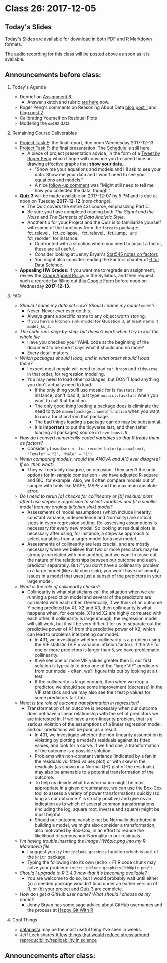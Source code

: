 # Class 26: 2017-12-05

## Today's Slides

Today's Slides are available for download in both [PDF](https://github.com/THOMASELOVE/431slides/blob/master/class_26/431_2017_class-26-slides.pdf) and [R Markdown](https://github.com/THOMASELOVE/431slides/blob/master/class_26/431_2017_class-26-slides.Rmd) formats. 

The audio recording for this class will be posted above as soon as it is available.

## Announcements before class:

1. Today's Agenda
    - Debrief on [Assignment 6](https://github.com/THOMASELOVE/431homework/blob/master/431-2017_assignment-6.md).
        - Answer sketch and rubric [are here](https://github.com/THOMASELOVE/431homework/tree/master/HW6) now.
    - Roger Peng's comments on Reasoning About Data [blog post 1](https://simplystatistics.org/2017/11/16/reasoning-about-data/) and [blog post 2](https://simplystatistics.org/2017/11/20/follow-up-on-reasoning-about-data/)
    - Calibrating Yourself on Residual Plots
    - Modeling the `dm192` data

2. Remaining Course Deliverables
    - [Project Task E](https://github.com/THOMASELOVE/431project/tree/master/TaskE): the final report, due noon Wednesday 2017-12-13.
    - [Project Task F](https://github.com/THOMASELOVE/431project/tree/master/TaskF): the final presentation. The [Schedule](https://github.com/THOMASELOVE/431project/blob/master/TaskF/SCHEDULE.md) is still here.
        - A piece of project presentation advice, in the form of a [Tweet by Roger Peng](https://twitter.com/rdpeng/status/937460535540383744) which I hope will convince you to spend time on drawing effective graphs that **show your data**...
            - "Show me your equations and models and I'll ask to see your data. Show me your data and I won't need to see your equations and models."
            - A nice [follow-up comment](https://twitter.com/joranelias/status/937466061489807360) was "Might still need to tell me how you collected the data, though."
    - **Quiz 3** will be made available on 2017-12-07 by 5 PM and is due at noon on Tuesday **2017-12-12** (*note change*). 
        - The Quiz covers the entire 431 course, emphasizing Part C.
        - Be sure you have completed reading both *The Signal and the Noise* and *The Elements of Data Analytic Style*.
        - Another tip for your Project and the Quiz is to familiarize yourself with some of the functions from the `forcats` package: fct_relevel`, `fct_collapse`, `fct_relevel`, `fct_lump`, and `fct_reorder` for instance.
            - Confronted with a situation where you need to adjust a factor, these are all useful.
            - Consider looking at Jenny Bryan's [Stat545 notes on factors](http://stat545.com/block029_factors.html)
            - You might also consider reading the Factors chapter of [R for Data Science](http://r4ds.had.co.nz/factors.html).
    - **Appealing HW Grades**: If you want me to regrade an assignment, review the [Grade Appeal Policy](https://thomaselove.github.io/431syllabus/general-course-policies.html#grade-appeal-policy---wait-until-december) in the Syllabus, and then request such a regrade by filling out [this Google Form](https://goo.gl/forms/v5zBIuGnrLkbiuXU2) before noon on Wednesday **2017-12-13**.

4. FAQ
    - *Should I name my data set* `data`? *Should I name my model* `model`?
        - Never. Never ever ever do this.
        - Always grant a specific name to any object worth storing. 
        - If you have a kitchen sink model for Question 3, at least name it `model_ks_3`.
    - *The code runs step-by-step, but doesn't work when I try to knit the whole file*
        - Have you checked your YAML code at the beginning of the document to be sure it says what it should and no more? 
        - Every detail matters.
    - *Which packages should I load, and in what order should I load them?*
        - I expect most people will need to load `car`, `broom` and `tidyverse`, in that order, for regression modeling.
        - You may need to load other packages, but DON'T load anything you don't actually need to load. 
            - If the only thing you'll use mosaic for is `favstats`, for instance, don't load it, just type `mosaic::favstats` when you want to call that function. 
            - The only good thing loading a package does is eliminate the need to type `nameofpackage::nameoffunction` when you want to run a function from that package.
            - The bad things loading a package can do may be substantial.
            - It is **important** to put the tidyverse last, and then (after loading all packages) source in `Love-boost.R`
    - *How do I convert numerically coded variables so that R treats them as factors?*
        - Consider `plasma$sex <- fct_recode(factor(plasma$sex), "Female" = "2", "Male" = "1")`.
    - *When comparing models, would the ANOVA and AIC ever disagree? If so, then what?*
        - They will certainly disagree, on occasion. They aren't the only options for in-sample comparison - we have adjusted R-square and BIC, for example. Also, we'll often compare models out of sample with tools like MAPE, MSPE and the maximum absolute error.
    - *Do I need to rerun [a] checks for collinearity or [b] residual plots after I use stepwise regression to select variables and fit a smaller model than my original (kitchen sink) model?*
        - Assessments of model assumptions (which include linearity, constant variance, independence and Normality) are critical steps in every regression setting. Re-assessing assumptions is necessary for every new model. So looking at residual plots is necessary after using, for instance, a stepwise approach to select variables from a larger model for a new model.
        - Assessments of collinearity are less crucial, and are mostly necessary when we believe that two or more predictors may be strongly correlated with one another, and we want to tease out the nature of the relationships between our outcome and each predictor separately. But if you don't have a collinearity problem in a large model (like a kitchen sink), you won't have collinearity issues in a model that uses just a subset of the predictors in your large model.
    - *What is the role of collinearity checks?*
        - Collinearity is what statisticians call the situation when we are running a prediction model and several of the predictors are correlated with each other. Generically, if we think of an outcome Y being predicted by X1, X2 and X3, then collinearity is what happens when, for example, X1 and X2 are highly correlated with each other. If collinearity is large enough, the regression model will still work, but it will be very difficult for us to separate out the predictive power of X1 from the predictive power of X2, which can lead to problems interpreting our model.
            - In 431, we investigate whether collinearity is a problem using the VIF statistic (VIF = variance inflation factor). If the VIF for one or more predictors is larger than 5, we have problematic collinearity.
            - If we see one or more VIF values greater then 5, our first solution is typically to drop one of the "large VIF" predictors from our model - often, we'll figure this out by looking at a t test.
            - If the collinearity is large enough, then when we drop a predictor, we should see some improvement (decrease) in the VIF statistics and we may also see the t test p values for some predictors fall, too.
    - *What is the role of outcome transformation in regression?*
        - Transformation of an outcome is necessary when our outcome does not have a linear relationship with the set of predictors we are interested in. If we have a non-linearity problem, that is a serious violation of the assumptions of a linear regression model, and our predictions will be poor, as a result. 
            - In 431, we investigate whether the non-linearity assumption is violating by plotting a model's residuals against its fitted values, and look for a curve. If we find one, a transformation of the outcome is a possible solution.
            - Problems with non-constant variance (indicated by a fan in the residuals vs. fitted values plot) or with skew in the residuals (as shown in a Normal Q-Q plot of the residuals) may also be amenable to a potential transformation of the outcome.
            - To help us decide what transformation might be most appropriate in a given circumstance, we can use the Box-Cox tool to assess a variety of power transformations quickly (so long as our outcome Y is strictly positive) and give us an indication as to which of several common transformations (including the log, square root, inverse and square) might be most helpful.
            - Should our outcome variable not be Normally distributed in building a model, we might also consider a transformation, also motivated by Box-Cox, in an effort to reduce the likelihood of serious non-Normality in our residuals.
    - *I'm having trouble inserting the image HW6pic.png into my R Markdown file.*
        - I suggest you try the `include_graphics` function which is part of the `knitr` package.
        - Typing the following into its own (echo = F) R code chunk may solve your problem: `knitr::include_graphics("HW6pic.png")`
    - *Should I upgrade to R 3.4.3 now that it's becoming available?*
        - You are welcome to do so, but I would probably wait until either (a) a needed package wouldn't load under an earlier version of R, or (b) your project and Quiz 3 are complete.
    - *How do I get a GitHub user name? What should I choose as my name?*
        - Jenny Bryan has some sage advice about GitHub usernames and the process at [Happy Git With R](http://happygitwithr.com/github-acct.html)

5. Cool Things 
    - [datapasta](https://github.com/MilesMcBain/datapasta) may be the most useful thing I've seen in weeks. 
    - Jeff Leek shares [A few things that would reduce stress around reproducibility/replicability in science](https://simplystatistics.org/2017/11/21/rr-sress/)

## Announcements after class:
 
